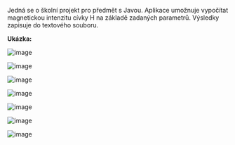 Jedná se o školní projekt pro předmět s Javou. Aplikace umožnuje vypočítat magnetickou intenzitu cívky H na základě zadaných parametrů. Výsledky zapisuje do textového souboru.

**Ukázka:**


![image](https://github.com/user-attachments/assets/ba188396-059b-4054-96da-d08a6d62387d)

![image](https://github.com/user-attachments/assets/6ed67dac-f6a0-47f2-a44a-adb4dd34a267)

![image](https://github.com/user-attachments/assets/81a1157a-8163-4ef7-b866-96044cf84a78)

![image](https://github.com/user-attachments/assets/0c4adca1-93e1-415b-ae4e-9d2048a29de0)


![image](https://github.com/user-attachments/assets/ede131e1-da5c-4eea-ae42-d52a348ae1bc)

![image](https://github.com/user-attachments/assets/1f6b861c-6d61-4ebd-8235-5ee522cdfcc4)

![image](https://github.com/user-attachments/assets/63760e3f-9d5d-4d76-ad16-848fc05c7abf)
